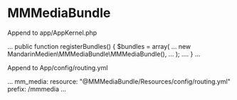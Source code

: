 # MMMediaBundle

Append to app/AppKernel.php

...
    public function registerBundles()
    {
        $bundles = array(
            ...
            new MandarinMedien\MMMediaBundle\MMMediaBundle(),
            ...
            );
    ....
    }
...

Append to App/config/routing.yml

...
mm_media:
    resource: "@MMMediaBundle/Resources/config/routing.yml"
    prefix:   /mmmedia
...